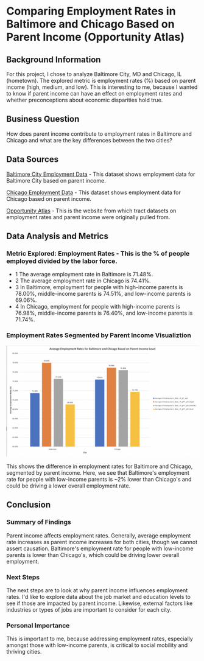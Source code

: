 # Comparing Employment Rates in Baltimore and Chicago Based on Parent Income (Opportunity Atlas)

## Background Information
For this project, I chose to analyze Baltimore City, MD and Chicago, IL (hometown). 
The explored metric is employment rates (%) based on parent income (high, medium, and low). This is interesting to me, because I wanted to know if parent income can have an effect on employment rates and whether preconceptions about economic disparities hold true. 

## Business Question
How does parent income contribute to employment rates in Baltimore and Chicago and what are the key differences between the two cities?

## Data Sources
[Baltimore City Employment Data](https://github.com/matthewprk/comparing_employment_data_in_baltimore_city_and_chicago/blob/master/Chicago%20Employment%20Data.xls0) - This dataset shows employment data for Baltimore City based on parent income. 

[Chicago Employment Data](https://github.com/matthewprk/comparing_employment_data_in_baltimore_city_and_chicago/blob/master/Baltimore%20City%20Employment%20Data.xls) - This dataset shows employment data for Chicago based on parent income.

[Opportunity Atlas](https://www.opportunityatlas.org/) - This is the website from which tract datasets on employment rates and parent income were originally pulled from.

## Data Analysis and Metrics
### Metric Explored: Employment Rates - This is the % of people employed divided by the labor force. 
- 1 The average employment rate in Baltimore is 71.48%. 
- 2 The average employment rate in Chicago is 74.41%. 
- 3 In Baltimore, employment for people with high-income parents is 78.00%, middle-income parents is 74.51%, and low-income parents is 69.06%.
- 4 In Chicago, employment for people with high-income parents is 76.98%, middle-income parents is 76.40%, and low-income parents is 71.74%.

### Employment Rates Segmented by Parent Income Visualiztion
![alt text](https://github.com/matthewprk/comparing_employment_data_in_baltimore_city_and_chicago/blob/master/Employment%20Rates%20Segmented%20By%20Parent%20Income%20.png) 

This shows the difference in employment rates for Baltimore and Chicago, segmented by parent income. Here, we see that Baltimore's employment rate for people with low-income parents is ~2% lower than Chicago's and could be driving a lower overall employment rate. 

## Conclusion
### Summary of Findings
Parent income affects employment rates. Generally, average employment rate increases as parent income increases for both cities, though we cannot assert causation. Baltimore's employment rate for people with low-income parents is lower than Chicago's, which could be driving lower overall employment. 

### Next Steps
The next steps are to look at why parent income influences employment rates. I'd like to explore data about the job market and education levels to see if those are impacted by parent income. Likewise, external factors like industries or types of jobs are important to consider for each city. 

### Personal Importance
This is important to me, because addressing employment rates, especially amongst those with low-income parents, is critical to social mobility and thriving cities.


